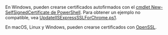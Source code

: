 En Windows, pueden crearse certificados autofirmados con el [cmdlet New-SelfSignedCertificate de PowerShell](/powershell/module/pkiclient/new-selfsignedcertificate?view=win10-ps). Para obtener un ejemplo no compatible, vea [UpdateIISExpressSSLForChrome.ps1](https://github.com/dotnet/AspNetCore.Docs/tree/master/aspnetcore/includes/make-x509-cert/UpdateIISExpressSSLForChrome.ps1).

En macOS, Linux y Windows, pueden crearse certificados con [OpenSSL](https://www.openssl.org/).
